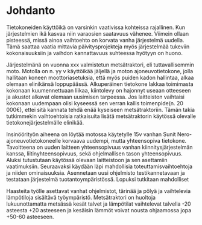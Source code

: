 # Johdanto

Tietokoneiden käyttöikä on varsinkin vaativissa kohteissa rajallinen. Kun järjestelmien ikä kasvaa niin varaosien saatavuus vähenee. Viimein ollaan pisteessä, missä ainoa vaihtoehto on korvata vanha järjestelmä uudella. Tämä saattaa vaatia mittavia päivitysprojekteja myös järjestelmää tukeviin kokonaisuuksiin ja vaihdon kannattavuus suhteessa hyötyyn on huono. 

Järjestelmänä on vuonna xxx valmistetun metsätraktori, eli tuttavallisemmin moto. Motolla on n. yy v käyttöikää jäljellä ja moton ajoneuvotietokone, jolla hallitaan koneen moottoriasetuksia, että myös puiden kadon hallintaa, alkaa olemaan elinikänsä loppupäässä. Alkuperäinen tietokone lakkaa toimimasta kokonaan kuumennettuaan liikaa, kiintolevy on hajonnyt useaan otteeseen ja akustot alkavat olemaan uusimisen tarpeessa. Jos laitteiston vaihtaisi kokonaan uudempaan olisi kyseessä sen verran kallis toimenpide(n. 20 000€), ettei sitä kannata tehdä enää kyseiseen metsätraktoriin. Tämän takia tutkimmekin vaihtoehtoisia ratkaisuita lisätä metsätraktorin käytössä olevalle tietokonejärjestelmälle elinikää.

Insinöörityön aiheena on löytää motossa käytetylle 15v vanhan Sunit Nero-ajoneuvotietokoneelle korvaava uudempi, mutta yhteensopiva tietokone. Tavoitteena on uuden laitteen yhteensopivuus vanhan kiinnitysjärjestelmän kanssa, liitinyhteensopivuus, sekä ohjelmallisen tason yhteensopivuus. Aluksi tutustutaan käytössä olevaan laitteistoon ja sen asettamiin vaatimuksiin. Seuraavaksi käydään läpi mahdollisia toteuttamisvaihtoehtoja ja niiden ominaisuuksia. Asennetaan uusi ohjelmisto testikannetavaan ja testataan järjestelmä tuotantoympäristössä. Lopuksi tutkitaan mahdolliset 


Haasteita työlle asettavat vanhat ohjelmistot, tärinää ja pölyä ja vaihtelevia lämpötiloja sisältävä työympäristö. Metsätraktori on huoltoja lukuunottamatta metsässä kesät talvet ja lämpötilat vaihtelevat talvella -20 asteesta +20 asteeseen ja kesäisin lämmöt voivat nousta ohjaamossa jopa +50-60 asteeseen.
